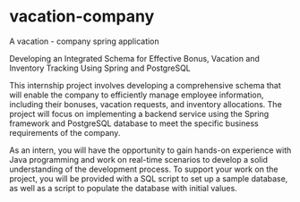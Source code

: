 # vacation-company
A vacation - company spring application 

Developing an Integrated Schema for Effective Bonus, Vacation and Inventory Tracking Using Spring and PostgreSQL

This internship project involves developing a comprehensive schema that will enable the company to efficiently manage employee information, including their bonuses, vacation requests, and inventory allocations. The project will focus on implementing a backend service using the Spring framework and PostgreSQL database to meet the specific business requirements of the company.

As an intern, you will have the opportunity to gain hands-on experience with Java programming and work on real-time scenarios to develop a solid understanding of the development process. To support your work on the project, you will be provided with a SQL script to set up a sample database, as well as a script to populate the database with initial values.
